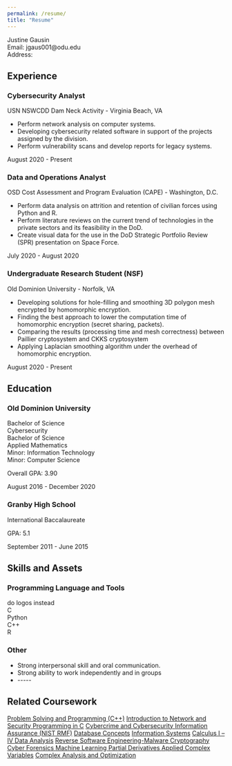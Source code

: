 ```yaml
---
permalink: /resume/
title: "Resume"
---
```

<div> Justine Gausin </div>
<div> Email: jgaus001@odu.edu </div>
<div> Address: </div>


<div>
  <h2> Experience </h2>
  <div>
   <h3>Cybersecurity Analyst</h3>
     <div>USN NSWCDD Dam Neck Activity - Virginia Beach, VA</div>
    <p>
    <ul>
      <li> Perform network analysis on computer systems. </li>
      <li> Developing cybersecurity related software in support of the projects assigned by the division.</li>
      <li> Perform vulnerability scans and develop reports for legacy systems. </li>
    </ul>
    </p>
   </div>
  <div> <span> August 2020 - Present</span></div>
</div>
<!--                                                                                         -->
<div> </div>
<div>
  <div>
   <h3>Data and Operations Analyst</h3>
     <div>OSD Cost Assessment and Program Evaluation (CAPE) - Washington, D.C.</div>
    <p>
    <ul>
      <li> Perform data analysis on attrition and retention of civilian forces using Python and R. </li>
      <li> Perform literature reviews on the current trend of technologies in the private sectors and its feasibility in the DoD. </li>
      <li> Create visual data for the use in the DoD Strategic Portfolio Review (SPR) presentation on Space Force. </li>
    </ul>
    </p>
   </div>
  <div> <span> July 2020 - August 2020 </span></div>
</div>
<!--                                                                                         -->
<div> </div>
<div>
  <div>
   <h3>Undergraduate Research Student (NSF) </h3>
     <div>Old Dominion University - Norfolk, VA</div>
    <p>
    <ul>
      <li> Developing solutions for hole-filling and smoothing 3D polygon mesh encrypted by homomorphic encryption. </li>
      <li> Finding the best approach to lower the computation time of homomorphic encryption (secret sharing, packets).</li>
      <li> Comparing the results (processing time and mesh correctness) between Paillier cryptosystem and CKKS cryptosystem </li>
      <li> Applying Laplacian smoothing algorithm under the overhead of homomorphic encryption. </li>
    </ul>
    </p>
   </div>
  <div> <span> August 2020 - Present</span></div>
</div>

<!--                                                                  EDUCATION                                                                   -->

<div>
 <h2>Education</h2>
   <div>
     <div>
      <h3>Old Dominion University</h3>
         <div>Bachelor of Science</div>
          <div>Cybersecurity</div>
         <div>Bachelor of Science</div>
         <div> Applied Mathematics</div>
       <div> Minor: Information Technology </div>
       <div> Minor: Computer Science </div>
       <p> Overall GPA: 3.90 </p>
     </div>
     <div ><span>August 2016 - December 2020</span></div>
    </div>               
   <div>
     <div>
       <h3>Granby High School </h3>
       <div> International Baccalaureate </div>
       <p>GPA: 5.1 </p>
     </div>
     <div><span> September 2011 - June 2015</span></div>
    </div>
</div>


<div>
 <h2>Skills and Assets</h2>
   <div>
     <div>
      <h3>Programming Language and Tools</h3>
       <div> do logos instead </div>
         <div>C</div>
         <div>Python</div>
         <div>C++</div>
         <div>R</div>
     </div>
   </div>               
<div>
     <div>
      <h3>Other</h3>
      <ul>
           <li> Strong interpersonal skill and oral communication. </li>
           <li> Strong ability to work independently and in groups </li>
           <li> ----- </li>
       </ul>
     </div>
   </div>   
</div>






<div>
  <h2> Related Coursework </h2>
  <div>
    <a href="#" class="btn btn--primary .btn--small">Problem Solving and Programming (C++)</a>
    <a href="#" class="btn btn--primary .btn--small">Introduction to Network and Security </a>
    <a href="#" class="btn btn--primary .btn--small">Programming in C</a>
    <a href="#" class="btn btn--primary .btn--small">Cybercrime and Cybersecurity </a>
    <a href="#" class="btn btn--primary .btn--small">Information Assurance (NIST RMF)</a>
    <a href="#" class="btn btn--primary .btn--small">Database Concepts</a>
    <a href="#" class="btn btn--primary .btn--small">Information Systems</a>
    <a href="#" class="btn btn--primary .btn--small">Calculus I – IV </a>
    <a href="#" class="btn btn--primary .btn--small">Data Analysis</a>
    <a href="#" class="btn btn--primary .btn--small">Reverse Software Engineering-Malware </a>
    <a href="#" class="btn btn--primary .btn--small">Cryptography</a>
    <a href="#" class="btn btn--primary .btn--small">Cyber Forensics </a>
    <a href="#" class="btn btn--primary .btn--small">Machine Learning </a>
    <a href="#" class="btn btn--primary .btn--small">Partial Derivatives </a>
    <a href="#" class="btn btn--primary .btn--small">Applied Complex Variables</a>
    <a href="#" class="btn btn--primary .btn--small">Complex Analysis and Optimization </a>
  </div>
</div>
 


